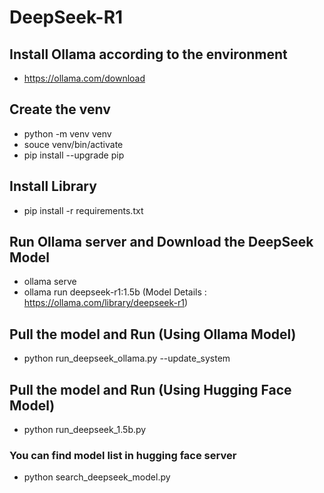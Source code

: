 # DeepSeek-R1
## Install Ollama according to the environment
- https://ollama.com/download

## Create the venv
- python -m venv venv
- souce venv/bin/activate
- pip install --upgrade pip

## Install Library
- pip install -r requirements.txt

## Run Ollama server and Download the DeepSeek Model
- ollama serve
- ollama run deepseek-r1:1.5b (Model Details : https://ollama.com/library/deepseek-r1)

## Pull the model and Run (Using Ollama Model)
- python run_deepseek_ollama.py --update_system

## Pull the model and Run (Using Hugging Face Model)
- python run_deepseek_1.5b.py

### You can find model list in hugging face server
- python search_deepseek_model.py

